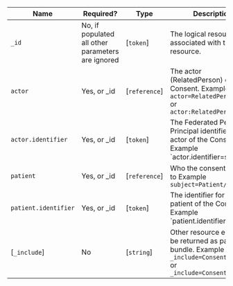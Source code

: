 Name|Required?|Type|Description
-----------------------|--------------------------------------------------|---------------|--------------
 `_id`|No, if populated all other parameters are ignored|[`token`]|The logical resource id associated with the resource.
 `actor`|Yes, or _id|[`reference`]|The actor (RelatedPerson) of the Consent. Example: `actor=RelatedPerson/1234` or `actor:RelatedPerson=1234`
 `actor.identifier`|Yes, or _id|[`token`]|The Federated Person Principal identifier for the actor of the Consent. Example `actor.identifier=system|1234`
 `patient`|Yes, or _id|[`reference`]|Who the consent applies to Example `subject=Patient/1234`
 `patient.identifier`|Yes, or _id|[`token`]|The identifier for the patient of the Consent. Example `patient.identifier=system|5678` (Federated Person Principal, Medical Record Number, Social Security Number, etc.)
  [`_include`]|No|[`string`]|Other resource entries to be returned as part of the bundle. Example `_include=Consent:actor` or `_include=Consent:patient`
